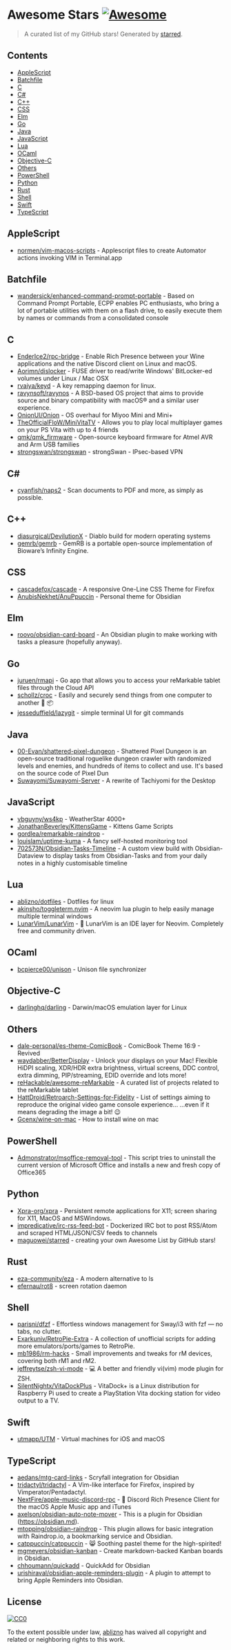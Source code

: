 <!--lint disable awesome-contributing awesome-license awesome-list-item match-punctuation no-repeat-punctuation no-undefined-references awesome-spell-check-->
# Awesome Stars [![Awesome](https://awesome.re/badge.svg)](https://github.com/sindresorhus/awesome)

> A curated list of my GitHub stars! Generated by [starred](https://github.com/maguowei/starred).

## Contents

- [AppleScript](#applescript)
- [Batchfile](#batchfile)
- [C](#c)
- [C#](#c#)
- [C++](#c++)
- [CSS](#css)
- [Elm](#elm)
- [Go](#go)
- [Java](#java)
- [JavaScript](#javascript)
- [Lua](#lua)
- [OCaml](#ocaml)
- [Objective-C](#objective-c)
- [Others](#others)
- [PowerShell](#powershell)
- [Python](#python)
- [Rust](#rust)
- [Shell](#shell)
- [Swift](#swift)
- [TypeScript](#typescript)

## AppleScript 

- [normen/vim-macos-scripts](https://github.com/normen/vim-macos-scripts) - Applescript files to create Automator actions invoking VIM in Terminal.app

## Batchfile 

- [wandersick/enhanced-command-prompt-portable](https://github.com/wandersick/enhanced-command-prompt-portable) - Based on Command Prompt Portable, ECPP enables PC enthusiasts, who bring a lot of portable utilities with them on a flash drive, to easily execute them by names or commands from a consolidated console

## C 

- [EnderIce2/rpc-bridge](https://github.com/EnderIce2/rpc-bridge) - Enable Rich Presence between your Wine applications and the native Discord client on Linux and macOS.
- [Aorimn/dislocker](https://github.com/Aorimn/dislocker) - FUSE driver to read/write Windows' BitLocker-ed volumes under Linux / Mac OSX
- [rvaiya/keyd](https://github.com/rvaiya/keyd) - A key remapping daemon for linux.
- [ravynsoft/ravynos](https://github.com/ravynsoft/ravynos) - A BSD-based OS project that aims to provide source and binary compatibility with macOS® and a similar user experience.
- [OnionUI/Onion](https://github.com/OnionUI/Onion) - OS overhaul for Miyoo Mini and Mini+
- [TheOfficialFloW/MiniVitaTV](https://github.com/TheOfficialFloW/MiniVitaTV) - Allows you to play local multiplayer games on your PS Vita with up to 4 friends
- [qmk/qmk_firmware](https://github.com/qmk/qmk_firmware) - Open-source keyboard firmware for Atmel AVR and Arm USB families
- [strongswan/strongswan](https://github.com/strongswan/strongswan) - strongSwan - IPsec-based VPN

## C# # 

- [cyanfish/naps2](https://github.com/cyanfish/naps2) - Scan documents to PDF and more, as simply as possible.

## C++ 

- [diasurgical/DevilutionX](https://github.com/diasurgical/DevilutionX) - Diablo build for modern operating systems
- [gemrb/gemrb](https://github.com/gemrb/gemrb) - GemRB is a portable open-source implementation of Bioware’s Infinity Engine.

## CSS 

- [cascadefox/cascade](https://github.com/cascadefox/cascade) - A responsive One-Line CSS Theme for Firefox
- [AnubisNekhet/AnuPpuccin](https://github.com/AnubisNekhet/AnuPpuccin) - Personal theme for Obsidian

## Elm 

- [roovo/obsidian-card-board](https://github.com/roovo/obsidian-card-board) - An Obsidian plugin to make working with tasks a pleasure (hopefully anyway).

## Go 

- [juruen/rmapi](https://github.com/juruen/rmapi) - Go app that allows you to access your reMarkable tablet files through the Cloud API
- [schollz/croc](https://github.com/schollz/croc) - Easily and securely send things from one computer to another :crocodile: :package:
- [jesseduffield/lazygit](https://github.com/jesseduffield/lazygit) - simple terminal UI for git commands

## Java 

- [00-Evan/shattered-pixel-dungeon](https://github.com/00-Evan/shattered-pixel-dungeon) - Shattered Pixel Dungeon is an open-source traditional roguelike dungeon crawler with randomized levels and enemies, and hundreds of items to collect and use. It's based on the source code of Pixel Dun
- [Suwayomi/Suwayomi-Server](https://github.com/Suwayomi/Suwayomi-Server) - A rewrite of Tachiyomi for the Desktop

## JavaScript 

- [vbguyny/ws4kp](https://github.com/vbguyny/ws4kp) - WeatherStar 4000+
- [JonathanBeverley/KittensGame](https://github.com/JonathanBeverley/KittensGame) - Kittens Game Scripts
- [gordlea/remarkable-raindrop](https://github.com/gordlea/remarkable-raindrop) - 
- [louislam/uptime-kuma](https://github.com/louislam/uptime-kuma) - A fancy self-hosted monitoring tool
- [702573N/Obsidian-Tasks-Timeline](https://github.com/702573N/Obsidian-Tasks-Timeline) - A custom view build with Obsidian-Dataview to display tasks from Obsidian-Tasks and from your daily notes in a highly customisable timeline

## Lua 

- [ablizno/dotfiles](https://github.com/ablizno/dotfiles) - Dotfiles for linux
- [akinsho/toggleterm.nvim](https://github.com/akinsho/toggleterm.nvim) - A neovim lua plugin to help easily manage multiple terminal windows
- [LunarVim/LunarVim](https://github.com/LunarVim/LunarVim) - 🌙 LunarVim is an IDE layer for Neovim. Completely free and community driven.

## OCaml 

- [bcpierce00/unison](https://github.com/bcpierce00/unison) - Unison file synchronizer

## Objective-C 

- [darlinghq/darling](https://github.com/darlinghq/darling) - Darwin/macOS emulation layer for Linux

## Others 

- [dale-personal/es-theme-ComicBook](https://github.com/dale-personal/es-theme-ComicBook) - ComicBook Theme 16:9 - Revived
- [waydabber/BetterDisplay](https://github.com/waydabber/BetterDisplay) - Unlock your displays on your Mac! Flexible HiDPI scaling, XDR/HDR extra brightness, virtual screens, DDC control, extra dimming, PIP/streaming, EDID override and lots more!
- [reHackable/awesome-reMarkable](https://github.com/reHackable/awesome-reMarkable) - A curated list of projects related to the reMarkable tablet
- [HattDroid/Retroarch-Settings-for-Fidelity](https://github.com/HattDroid/Retroarch-Settings-for-Fidelity) - List of settings aiming to reproduce the original video game console experience... ...even if it means degrading the image a bit! 😉
- [Gcenx/wine-on-mac](https://github.com/Gcenx/wine-on-mac) - How to install wine on mac

## PowerShell 

- [Admonstrator/msoffice-removal-tool](https://github.com/Admonstrator/msoffice-removal-tool) - This script tries to uninstall the current version of Microsoft Office and installs a new and fresh copy of Office365

## Python 

- [Xpra-org/xpra](https://github.com/Xpra-org/xpra) - Persistent remote applications for X11; screen sharing for X11, MacOS and MSWindows.
- [impredicative/irc-rss-feed-bot](https://github.com/impredicative/irc-rss-feed-bot) - Dockerized IRC bot to post RSS/Atom and scraped HTML/JSON/CSV feeds to channels
- [maguowei/starred](https://github.com/maguowei/starred) - creating your own Awesome List by GitHub stars!

## Rust 

- [eza-community/eza](https://github.com/eza-community/eza) - A modern alternative to ls
- [efernau/rot8](https://github.com/efernau/rot8) - screen rotation daemon

## Shell 

- [parisni/dfzf](https://github.com/parisni/dfzf) - Effortless windows management for Sway/i3 with fzf — no tabs, no clutter.
- [Exarkuniv/RetroPie-Extra](https://github.com/Exarkuniv/RetroPie-Extra) - A collection of unofficial scripts for adding more emulators/ports/games to RetroPie.
- [mb1986/rm-hacks](https://github.com/mb1986/rm-hacks) - Small improvements and tweaks for rM devices, covering both rM1 and rM2.
- [jeffreytse/zsh-vi-mode](https://github.com/jeffreytse/zsh-vi-mode) - 💻 A better and friendly vi(vim) mode plugin for ZSH.
- [SilentNightx/VitaDockPlus](https://github.com/SilentNightx/VitaDockPlus) - VitaDock+ is a Linux distribution for Raspberry Pi used to create a PlayStation Vita docking station for video output to a TV.

## Swift 

- [utmapp/UTM](https://github.com/utmapp/UTM) - Virtual machines for iOS and macOS

## TypeScript 

- [aedans/mtg-card-links](https://github.com/aedans/mtg-card-links) - Scryfall integration for Obsidian
- [tridactyl/tridactyl](https://github.com/tridactyl/tridactyl) - A Vim-like interface for Firefox, inspired by Vimperator/Pentadactyl.
- [NextFire/apple-music-discord-rpc](https://github.com/NextFire/apple-music-discord-rpc) - 🎵 Discord Rich Presence Client for the macOS Apple Music app and iTunes
- [axelson/obsidian-auto-note-mover](https://github.com/axelson/obsidian-auto-note-mover) - This is a plugin for Obsidian (https://obsidian.md).
- [mtopping/obsidian-raindrop](https://github.com/mtopping/obsidian-raindrop) - This plugin allows for basic integration with Raindrop.io, a bookmarking service and Obsidian.
- [catppuccin/catppuccin](https://github.com/catppuccin/catppuccin) - 😸 Soothing pastel theme for the high-spirited!
- [mgmeyers/obsidian-kanban](https://github.com/mgmeyers/obsidian-kanban) - Create markdown-backed Kanban boards in Obsidian.
- [chhoumann/quickadd](https://github.com/chhoumann/quickadd) - QuickAdd for Obsidian
- [urishiraval/obsidian-apple-reminders-plugin](https://github.com/urishiraval/obsidian-apple-reminders-plugin) - A plugin to attempt to bring Apple Reminders into Obsidian.


## License

[![CC0](http://mirrors.creativecommons.org/presskit/buttons/88x31/svg/cc-zero.svg)](https://creativecommons.org/publicdomain/zero/1.0/)

To the extent possible under law, [ablizno](https://github.com/ablizno) has waived all copyright and related or neighboring rights to this work.

